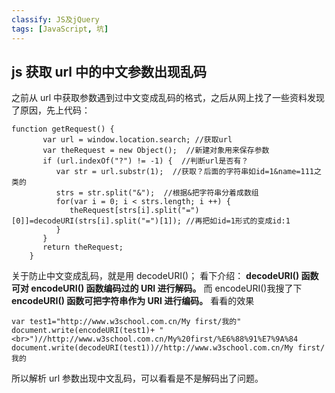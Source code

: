 ```yaml
---
classify: JS及jQuery
tags: [JavaScript, 坑]
---
```


## js 获取 url 中的中文参数出现乱码

之前从 url 中获取参数遇到过中文变成乱码的格式，之后从网上找了一些资料发现了原因，先上代码：

```
function getRequest() {
       var url = window.location.search; //获取url
       var theRequest = new Object();  //新建对象用来保存参数
       if (url.indexOf("?") != -1) {  //判断url是否有？
          var str = url.substr(1);  //获取？后面的字符串如id=1&name=111之类的
          strs = str.split("&");  //根据&把字符串分着成数组
          for(var i = 0; i < strs.length; i ++) {
             theRequest[strs[i].split("=")[0]]=decodeURI(strs[i].split("=")[1]); //再把如id=1形式的变成id:1
          }
       }
       return theRequest;
    }
```

关于防止中文变成乱码，就是用 decodeURI()；
看下介绍：
**decodeURI() 函数可对 encodeURI() 函数编码过的 URI 进行解码。**
而 encodeURI()我搜了下**encodeURI() 函数可把字符串作为 URI 进行编码。**
看看的效果

```
var test1="http://www.w3school.com.cn/My first/我的"
document.write(encodeURI(test1)+ "<br>")//http://www.w3school.com.cn/My%20first/%E6%88%91%E7%9A%84
document.write(decodeURI(test1))//http://www.w3school.com.cn/My first/我的
```

所以解析 url 参数出现中文乱码，可以看看是不是解码出了问题。
